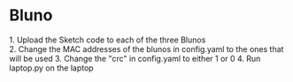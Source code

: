 # Bluno

<p>1. Upload the Sketch code to each of the three Blunos<br>
2. Change the MAC addresses of the blunos in config.yaml to the ones that will be used 
3. Change the "crc" in config.yaml to either 1 or 0
4. Run laptop.py on the laptop</p>
